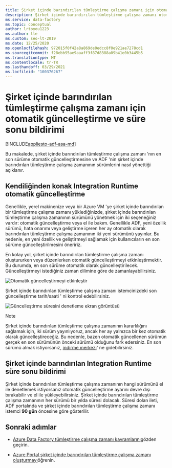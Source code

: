 ```yaml
---
title: Şirket içinde barındırılan tümleştirme çalışma zamanı için otomatik güncelleştirme ve süre sonu bildirimi
description: Şirket içinde barındırılan tümleştirme çalışma zamanı otomatik güncelleştirmesi ve süre sonu bildirimi hakkında bilgi edinin
ms.service: data-factory
ms.topic: conceptual
author: lrtoyou1223
ms.author: lle
ms.custom: seo-lt-2019
ms.date: 12/25/2020
ms.openlocfilehash: 972015f0f42a8a869de0edcc8f0e921ae7278cd1
ms.sourcegitcommit: f28ebb95ae9aaaff3f87d8388a09b41e0b3445b5
ms.translationtype: MT
ms.contentlocale: tr-TR
ms.lasthandoff: 03/29/2021
ms.locfileid: "100376267"
---
```

# <a name="self-hosted-integration-runtime-auto-update-and-expire-notification"></a>Şirket içinde barındırılan tümleştirme çalışma zamanı için otomatik güncelleştirme ve süre sonu bildirimi

[!INCLUDE[appliesto-adf-asa-md](includes/appliesto-adf-asa-md.md)]

Bu makalede, şirket içinde barındırılan tümleştirme çalışma zamanı 'nın en son sürüme otomatik güncelleştirmesine ve ADF 'nin şirket içinde barındırılan tümleştirme çalışma zamanının sürümlerini nasıl yönettiği açıklanır.

## <a name="self-hosted-integration-runtime-auto-update"></a>Kendiliğinden konak Integration Runtime otomatik güncelleştirme
Genellikle, yerel makinenize veya bir Azure VM 'ye şirket içinde barındırılan bir tümleştirme çalışma zamanı yüklediğinizde, şirket içinde barındırılan tümleştirme çalışma zamanının sürümünü yönetmek için iki seçeneğiniz vardır: otomatik güncelleştirme veya el ile bakım. Genellikle ADF, yeni özellik sürümü, hata onarımı veya geliştirme içeren her ay otomatik olarak barındırılan tümleştirme çalışma zamanının iki yeni sürümünü yayınlar. Bu nedenle, en yeni özellik ve geliştirmeyi sağlamak için kullanıcıların en son sürüme güncelleştirilmesini öneririz.

En kolay yol, şirket içinde barındırılan tümleştirme çalışma zamanı oluştururken veya düzenlerken otomatik güncelleştirmeyi etkinleştirmektir. Bu durumda, en son sürüme otomatik olarak güncelleştirilecek. Güncelleştirmeyi istediğiniz zaman dilimine göre de zamanlayabilirsiniz.

![Otomatik güncelleştirmeyi etkinleştir](media/create-self-hosted-integration-runtime/shir-auto-update.png)

Şirket içinde barındırılan tümleştirme çalışma zamanı istemcinizdeki son güncelleştirme tarih/saati ' ni kontrol edebilirsiniz.

![Güncelleştirme süresini denetleme ekran görüntüsü](media/create-self-hosted-integration-runtime/shir-auto-update-2.png)

> [!NOTE]
> Şirket içinde barındırılan tümleştirme çalışma zamanının kararlılığını sağlamak için, iki sürüm yayınlıyoruz, ancak her ay yalnızca bir kez otomatik olarak güncelleştireceğiz. Bu nedenle, bazen otomatik güncellenen sürümün gerçek en son sürümünün önceki sürümü olduğunu fark edersiniz. En son sürümü almak istiyorsanız, [indirme merkezi](https://www.microsoft.com/download/details.aspx?id=39717)' ne gidebilirsiniz.

## <a name="self-hosted-integration-runtime-expire-notification"></a>Şirket içinde barındırılan Integration Runtime süre sonu bildirimi
Şirket içinde barındırılan tümleştirme çalışma zamanının hangi sürümünü el ile denetlemek istiyorsanız otomatik güncelleştirme ayarını devre dışı bırakabilir ve el ile yükleyebilirsiniz. Şirket içinde barındırılan tümleştirme çalışma zamanının her sürümü bir yılda süresi dolacak. Süresi dolan ileti, ADF portalında ve şirket içinde barındırılan tümleştirme çalışma zamanı istemci **90 gün** öncesine göre gösterilir.

## <a name="next-steps"></a>Sonraki adımlar

- [Azure Data Factory tümleştirme çalışma zamanı kavramlarını](./concepts-integration-runtime.md)gözden geçirin.

- [Azure Portal şirket içinde barındırılan tümleştirme çalışma zamanı oluşturmayı](./create-self-hosted-integration-runtime.md)öğrenin.
